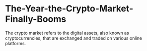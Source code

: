# The-Year-the-Crypto-Market-Finally-Booms
The crypto market refers to the  digital assets, also known as cryptocurrencies, that are exchanged and traded on various online platforms. 
